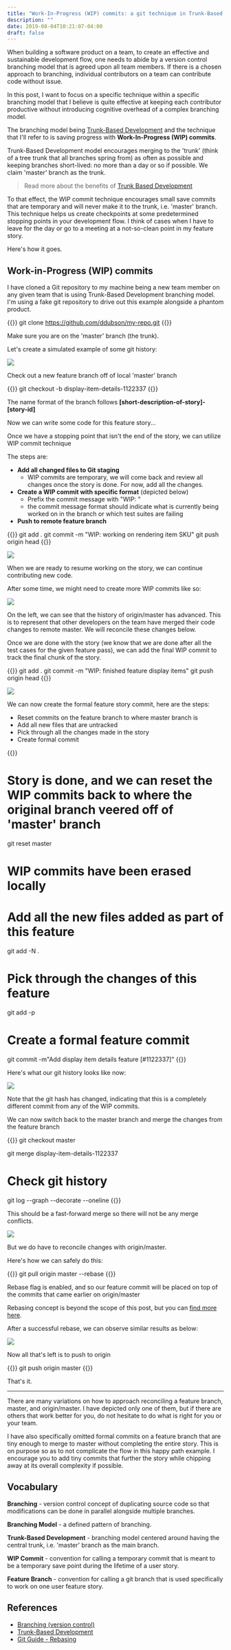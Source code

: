 ```yaml
---
title: "Work-In-Progress (WIP) commits: a git technique in Trunk-Based Development"
description: ""
date: 2019-08-04T10:21:07-04:00
draft: false
---
```


When building a software product on a team, to create an effective and sustainable development flow, one needs to abide
by a version control branching model that is agreed upon all team members. If there is a chosen approach to branching,
individual contributors on a team can contribute code without issue.

In this post, I want to focus on a specific technique within a specific branching model that I believe is quite
effective at keeping each contributor productive without introducing cognitive overhead of a complex branching model.

The branching model being [Trunk-Based Development](https://trunkbaseddevelopment.com/) and the technique that I'll
refer to is saving progress with **Work-In-Progress (WIP) commits**.

Trunk-Based Development model encourages merging to the 'trunk' (think of a tree trunk that all branches spring from)
as often as possible and keeping branches short-lived: no more than a day or so if possible. We claim 'master' branch
as the trunk.

> Read more about the benefits of [Trunk Based Development](https://trunkbaseddevelopment.com/)

To that effect, the WIP commit technique encourages small save commits that are temporary and will never make
it to the trunk, i.e. 'master' branch. This technique helps us create checkpoints at some predetermined stopping points
in your development flow. I think of cases when I have to leave for the day or go to a meeting at a not-so-clean point
in my feature story.

Here's how it goes.

## Work-in-Progress (WIP) commits

I have cloned a Git repository to my machine being a new team member on any given team that is using Trunk-Based Development branching model.
I'm using a fake git repository to drive out this example alongside a phantom product.

{{<highlight bash>}}
git clone https://github.com/ddubson/my-repo.git
{{</highlight>}}

Make sure you are on the 'master' branch (the trunk).

Let's create a simulated example of some git history:

![](/images/trunk-dev-wip-commits/git-hist-1.svg)

Check out a new feature branch off of local 'master' branch

{{<highlight bash>}}
git checkout -b display-item-details-1122337
{{</highlight>}}

The name format of the branch follows **[short-description-of-story]-[story-id]**

Now we can write some code for this feature story...

Once we have a stopping point that isn't the end of the story, we can utilize WIP commit technique

The steps are:

- **Add all changed files to Git staging**
    - WIP commits are temporary, we will come back and review all changes once the story is done. For now, add all the changes.
- **Create a WIP commit with specific format** (depicted below)
    - Prefix the commit message with "WIP: "
    - the commit message format should indicate what is currently being worked on in the branch or which test suites are failing
- **Push to remote feature branch**

{{<highlight bash>}}
git add .
git commit -m "WIP: working on rendering item SKU"
git push origin head
{{</highlight>}}

![](/images/trunk-dev-wip-commits/git-hist-2.svg)

When we are ready to resume working on the story, we can continue contributing new code.

After some time, we might need to create more WIP commits like so:

![](/images/trunk-dev-wip-commits/git-hist-3.svg)

On the left, we can see that the history of origin/master has advanced. This is to represent that
other developers on the team have merged their code changes to remote master. We will reconcile these
changes below.

Once we are done with the story (we know that we are done after all the test cases for the given feature pass),
we can add the final WIP commit to track the final chunk of the story.

{{<highlight bash>}}
git add .
git commit -m "WIP: finished feature display items"
git push origin head
{{</highlight>}}

![](/images/trunk-dev-wip-commits/git-hist-4.svg)

We can now create the formal feature story commit, here are the steps:

- Reset commits on the feature branch to where master branch is
- Add all new files that are untracked
- Pick through all the changes made in the story
- Create formal commit

{{<highlight bash>}}
# Story is done, and we can reset the WIP commits back to where the original branch veered off of 'master' branch
git reset master

# WIP commits have been erased locally
# Add all the new files added as part of this feature
git add -N .

# Pick through the changes of this feature
git add -p

# Create a formal feature commit
git commit -m"Add display item details feature [#1122337]"
{{</highlight>}}

Here's what our git history looks like now:

![](/images/trunk-dev-wip-commits/git-hist-5.svg)

Note that the git hash has changed, indicating that this is a completely different commit from any of the WIP commits.

We can now switch back to the master branch and merge the changes from the feature branch

{{<highlight bash>}}
git checkout master

git merge display-item-details-1122337

# Check git history
git log --graph --decorate --oneline
{{</highlight>}}

This should be a fast-forward merge so there will not be any merge conflicts.

![](/images/trunk-dev-wip-commits/git-hist-6.svg)

But we do have to reconcile changes with origin/master.

Here's how we can safely do this:

{{<highlight bash>}}
git pull origin master --rebase
{{</highlight>}}

Rebase flag is enabled, and so our feature commit will be placed on top of the commits that came earlier on origin/master

Rebasing concept is beyond the scope of this post, but you can [find more here](https://git-scm.com/book/en/v2/Git-Branching-Rebasing).

After a successful rebase, we can observe similar results as below:

![](/images/trunk-dev-wip-commits/git-hist-7.svg)

Now all that's left is to push to origin

{{<highlight bash>}}
git push origin master
{{</highlight>}}

That's it.

---

There are many variations on how to approach reconciling a feature branch, master, and origin/master. I have
depicted only one of them, but if there are others that work better for you, do not hesitate to do what is right
for you or your team.

I have also specifically omitted formal commits on a feature branch that are tiny enough to merge to master
without completing the entire story. This is on purpose so as to not complicate the flow in this happy path example.
I encourage you to add tiny commits that further the story while chipping away at its overall complexity if possible.

## Vocabulary

**Branching** - version control concept of duplicating source code so that modifications can be done in parallel alongside multiple branches.

**Branching Model** - a defined pattern of branching.

**Trunk-Based Development** - branching model centered around having the central trunk, i.e. 'master' branch as the main branch.

**WIP Commit** - convention for calling a temporary commit that is meant to be a temporary save point during the lifetime of a user story.

**Feature Branch** - convention for calling a git branch that is used specifically to work on one user feature story.

## References

- [Branching (version control)](https://en.wikipedia.org/wiki/Branching_(version_control))
- [Trunk-Based Development](https://trunkbaseddevelopment.com/)
- [Git Guide - Rebasing](https://git-scm.com/book/en/v2/Git-Branching-Rebasing)
